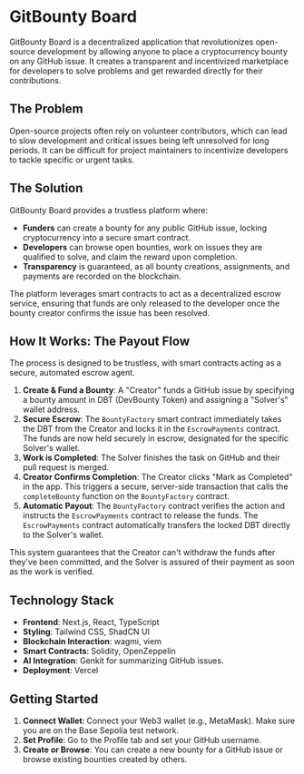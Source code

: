 
# GitBounty Board

GitBounty Board is a decentralized application that revolutionizes open-source development by allowing anyone to place a cryptocurrency bounty on any GitHub issue. It creates a transparent and incentivized marketplace for developers to solve problems and get rewarded directly for their contributions.

## The Problem

Open-source projects often rely on volunteer contributors, which can lead to slow development and critical issues being left unresolved for long periods. It can be difficult for project maintainers to incentivize developers to tackle specific or urgent tasks.

## The Solution

GitBounty Board provides a trustless platform where:

-   **Funders** can create a bounty for any public GitHub issue, locking cryptocurrency into a secure smart contract.
-   **Developers** can browse open bounties, work on issues they are qualified to solve, and claim the reward upon completion.
-   **Transparency** is guaranteed, as all bounty creations, assignments, and payments are recorded on the blockchain.

The platform leverages smart contracts to act as a decentralized escrow service, ensuring that funds are only released to the developer once the bounty creator confirms the issue has been resolved.

## How It Works: The Payout Flow

The process is designed to be trustless, with smart contracts acting as a secure, automated escrow agent.

1.  **Create & Fund a Bounty**: A "Creator" funds a GitHub issue by specifying a bounty amount in DBT (DevBounty Token) and assigning a "Solver's" wallet address.
2.  **Secure Escrow**: The `BountyFactory` smart contract immediately takes the DBT from the Creator and locks it in the `EscrowPayments` contract. The funds are now held securely in escrow, designated for the specific Solver's wallet.
3.  **Work is Completed**: The Solver finishes the task on GitHub and their pull request is merged.
4.  **Creator Confirms Completion**: The Creator clicks "Mark as Completed" in the app. This triggers a secure, server-side transaction that calls the `completeBounty` function on the `BountyFactory` contract.
5.  **Automatic Payout**: The `BountyFactory` contract verifies the action and instructs the `EscrowPayments` contract to release the funds. The `EscrowPayments` contract automatically transfers the locked DBT directly to the Solver's wallet.

This system guarantees that the Creator can't withdraw the funds after they've been committed, and the Solver is assured of their payment as soon as the work is verified.

## Technology Stack

-   **Frontend**: Next.js, React, TypeScript
-   **Styling**: Tailwind CSS, ShadCN UI
-   **Blockchain Interaction**: wagmi, viem
-   **Smart Contracts**: Solidity, OpenZeppelin
-   **AI Integration**: Genkit for summarizing GitHub issues.
-   **Deployment**: Vercel

## Getting Started

1.  **Connect Wallet**: Connect your Web3 wallet (e.g., MetaMask). Make sure you are on the Base Sepolia test network.
2.  **Set Profile**: Go to the Profile tab and set your GitHub username.
3.  **Create or Browse**: You can create a new bounty for a GitHub issue or browse existing bounties created by others.
